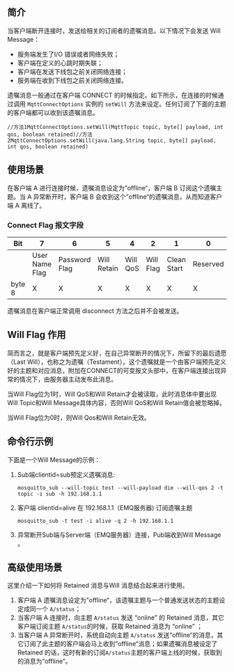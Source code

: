 ## 简介

当客户端断开连接时，发送给相关的订阅者的遗嘱消息。以下情况下会发送 Will Message：

- 服务端发生了I/O 错误或者网络失败；
- 客户端在定义的心跳时期失联；
- 客户端在发送下线包之前关闭网络连接；
- 服务端在收到下线包之前关闭网络连接。

遗嘱消息一般通过在客户端 CONNECT 的时候指定。如下所示，在连接的时候通过调用 `MqttConnectOptions` 实例的 `setWill` 方法来设定。任何订阅了下面的主题的客户端都可以收到该遗嘱消息。

```
//方法1MqttConnectOptions.setWill(MqttTopic topic, byte[] payload, int qos, boolean retained)//方法2MqttConnectOptions.setWill(java.lang.String topic, byte[] payload, int qos, boolean retained)
```

## 使用场景

在客户端 A 进行连接时候，遗嘱消息设定为”offline“，客户端 B 订阅这个遗嘱主题。当 A 异常断开时，客户端 B 会收到这个”offline“的遗嘱消息，从而知道客户端 A 离线了。

### Connect Flag 报文字段

| Bit    | 7              | 6             | 5           | 4        | 2         | 1           | 0        |
| ------ | -------------- | ------------- | ----------- | -------- | --------- | ----------- | -------- |
|        | User Name Flag | Password Flag | Will Retain | Will QoS | Will Flag | Clean Start | Reserved |
| byte 8 | X              | X             | X           | X        | X         | X           | X        |

遗嘱消息在客户端正常调用 disconnect 方法之后并不会被发送。

## Will Flag 作用

简而言之，就是客户端预先定义好，在自己异常断开的情况下，所留下的最后遗愿（Last Will），也称之为遗嘱（Testament）。这个遗嘱就是一个由客户端预先定义好的主题和对应消息，附加在CONNECT的可变报文头部中，在客户端连接出现异常的情况下，由服务器主动发布此消息。

当Will Flag位为1时，Will QoS和Will Retain才会被读取，此时消息体中要出现Will Topic和Will Message具体内容，否则Will QoS和Will Retain值会被忽略掉。

当Will Flag位为0时，则Will Qos和Will Retain无效。

## 命令行示例

下面是一个Will Message的示例：

1. Sub端clientid=sub预定义遗嘱消息:

   ```
   mosquitto_sub --will-topic test --will-payload die --will-qos 2 -t topic -i sub -h 192.168.1.1
   ```

2. 客户端 clientid=alive 在 192.168.1.1（EMQ服务器) 订阅遗嘱主题

   ```
   mosquitto_sub -t test -i alive -q 2 -h 192.168.1.1
   ```

3. 异常断开Sub端与Server端（EMQ服务器）连接，Pub端收到Will Message 。

## 高级使用场景

这里介绍一下如何将 Retained 消息与Will 消息结合起来进行使用。

1. 客户端 A 遗嘱消息设定为”offline“，该遗嘱主题与一个普通发送状态的主题设定成同一个 `A/status`；
2. 当客户端 A 连接时，向主题 `A/status` 发送 “online” 的 Retained 消息，其它客户端订阅主题 `A/status`的时候，获取 Retained 消息为 “online” ；
3. 当客户端 A 异常断开时，系统自动向主题 `A/status` 发送”offline“的消息，其它订阅了此主题的客户端会马上收到”offline“消息；如果遗嘱消息被设定了 Retained 的话，这时有新的订阅`A/status`主题的客户端上线的时候，获取到的消息为“offline”。